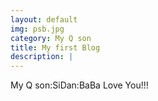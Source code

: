```yaml
---
layout: default
img: psb.jpg
category: My Q son
title: My first Blog
description: |
---
```

  My Q son:SiDan:BaBa Love You!!!